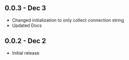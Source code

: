 ## 0.0.3 - Dec 3
- Changed initialization to only collect connection string
- Updated Docs

## 0.0.2 - Dec 2
- Initial release